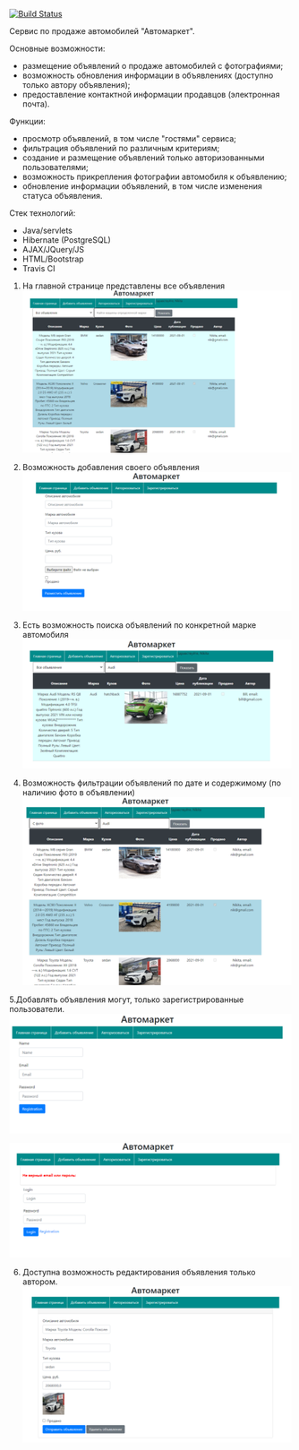 [![Build Status](https://app.travis-ci.com/plifis/job4j_cars.svg?branch=master)](https://app.travis-ci.com/plifis/job4j_cars)

Сервис по продаже автомобилей "Автомаркет".

Основные возможности:
- размещение объявлений о продаже автомобилей с фотографиями;
- возможность обновления информации в объявлениях (доступно только автору объявления);
- предоставление контактной информации продавцов (электронная почта).

Функции:
- просмотр объявлений, в том числе "гостями" сервиса;
- фильтрация объявлений по различным критериям;
- создание и размещение объявлений только авторизованными пользователями;
- возможность прикрепления фотографии автомобиля к объявлению;
- обновление информации объявлений, в том числе изменения статуса объявления.

Стек технологий:
- Java/servlets
- Hibernate (PostgreSQL)
- AJAX/JQuery/JS
- HTML/Bootstrap
- Travis CI



1. На главной странице представлены все объявления
![Screenshot](images/1.PNG)

2. Возможность добавления своего объявления
![Screenshot](images/2.PNG)

3. Есть возможность поиска объявлений по конкретной марке автомобиля
![Screenshot](images/3.PNG)

4. Возможность фильтрации объявлений по дате и содержимому (по наличию фото в объявлении)
![Screenshot](images/4.PNG)

5.Добавлять объявления могут, только зарегистрированные пользователи.
![Screenshot](images/5.PNG)

![Screenshot](images/6.PNG)

6. Доступна возможность редактирования объявления только автором.
![Screenshot](images/7.PNG)


